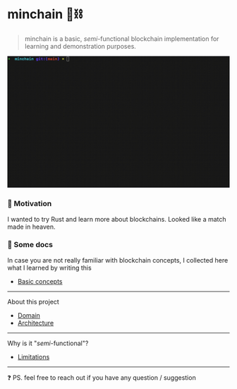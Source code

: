 # minchain 🤏⛓️

> minchain is a basic, *semi*-functional blockchain implementation for learning and demonstration purposes.

![How it looks like](doc/usage.gif)

### 🤩 Motivation

I wanted to try Rust and learn more about blockchains. Looked like a match made in heaven.

### 📔 Some docs

In case you are not really familiar with blockchain concepts, I collected here what I learned by writing this

- [Basic concepts](doc/basic-concepts.md)

---

About this project

- [Domain](doc/minchain-domain.md)
- [Architecture](doc/minchain-architecture.md)

---

Why is it "*semi*-functional"?

- [Limitations](doc/limitations.md)

---

❓ PS. feel free to reach out if you have any question / suggestion